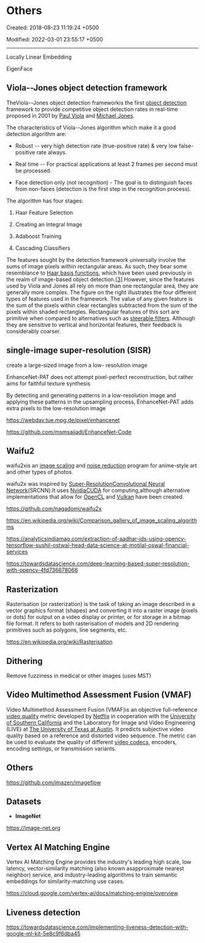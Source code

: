 # Others

Created: 2018-08-23 11:19:24 +0500

Modified: 2022-03-01 23:55:17 +0500

---

Locally Linear Embedding

EigenFace

## Viola--Jones object detection framework

TheViola--Jones object detection frameworkis the first [object detection](https://en.wikipedia.org/wiki/Object_detection) framework to provide competitive object detection rates in real-time proposed in 2001 by [Paul Viola](https://en.wikipedia.org/wiki/Paul_Viola) and [Michael Jones](https://en.wikipedia.org/wiki/Michael_Jones_(scientist)).

The characteristics of Viola--Jones algorithm which make it a good detection algorithm are:

- Robust -- very high detection rate (true-positive rate) & very low false-positive rate always.
- Real time -- For practical applications at least 2 frames per second must be processed.

- Face detection only (not recognition) - The goal is to distinguish faces from non-faces (detection is the first step in the recognition process).

The algorithm has four stages:

1. Haar Feature Selection

2. Creating an Integral Image

3. Adaboost Training

4. Cascading Classifiers

The features sought by the detection framework universally involve the sums of image pixels within rectangular areas. As such, they bear some resemblance to [Haar basis functions](https://en.wikipedia.org/wiki/Haar-like_feature), which have been used previously in the realm of image-based object detection.[[3]](https://en.wikipedia.org/wiki/Viola%E2%80%93Jones_object_detection_framework#cite_note-3) However, since the features used by Viola and Jones all rely on more than one rectangular area, they are generally more complex. The figure on the right illustrates the four different types of features used in the framework. The value of any given feature is the sum of the pixels within clear rectangles subtracted from the sum of the pixels within shaded rectangles. Rectangular features of this sort are primitive when compared to alternatives such as [steerable filters](https://en.wikipedia.org/wiki/Steerable_filter). Although they are sensitive to vertical and horizontal features, their feedback is considerably coarser.

## single-image super-resolution (SISR)

create a large-sized image from a low- resolution image

EnhanceNet-PAT does not attempt pixel-perfect reconstruction, but rather aims for faithful texture synthesis

By detecting and generating patterns in a low-resolution image and applying these patterns in the upsampling process, EnhanceNet-PAT adds extra pixels to the low-resolution image

<https://webdav.tue.mpg.de/pixel/enhancenet>

<https://github.com/msmsajjadi/EnhanceNet-Code>

## Waifu2

waifu2xis an [image scaling](https://en.wikipedia.org/wiki/Image_scaling) and [noise reduction](https://en.wikipedia.org/wiki/Noise_reduction) program for anime-style art and other types of photos.

waifu2x was inspired by [Super-Resolution](https://en.wikipedia.org/wiki/Super-resolution_imaging)[Convolutional Neural Network](https://en.wikipedia.org/wiki/Convolutional_Neural_Network)(SRCNN).It uses [Nvidia](https://en.wikipedia.org/wiki/Nvidia)[CUDA](https://en.wikipedia.org/wiki/CUDA) for computing,although alternative implementations that allow for [OpenCL](https://en.wikipedia.org/wiki/OpenCL) and [Vulkan](https://en.wikipedia.org/wiki/Vulkan_(API)) have been created.

<https://github.com/nagadomi/waifu2x>

<https://en.wikipedia.org/wiki/Comparison_gallery_of_image_scaling_algorithms>

<https://analyticsindiamag.com/extraction-of-aadhar-ids-using-opencv-tensorflow-sushil-ostwal-head-data-science-at-motilal-oswal-financial-services>

<https://towardsdatascience.com/deep-learning-based-super-resolution-with-opencv-4fd736678066>

## Rasterization

Rasterisation (or rasterization) is the task of taking an image described in a vector graphics format (shapes) and converting it into a raster image (pixels or dots) for output on a video display or printer, or for storage in a bitmap file format. It refers to both rasterisation of models and 2D rendering primitives such as polygons, line segments, etc.

<https://en.wikipedia.org/wiki/Rasterisation>

## Dithering

Remove fuzziness in medical or other images (uses MST)

## Video Multimethod Assessment Fusion (VMAF)

Video Multimethod Assessment Fusion (VMAF)is an objective full-reference [video quality](https://en.wikipedia.org/wiki/Video_quality) metric developed by [Netflix](https://en.wikipedia.org/wiki/Netflix) in cooperation with the [University of Southern California](https://en.wikipedia.org/wiki/University_of_Southern_California) and the Laboratory for Image and Video Engineering (LIVE) at [The University of Texas at Austin](https://en.wikipedia.org/wiki/The_University_of_Texas_at_Austin). It predicts subjective video quality based on a reference and distorted video sequence. The metric can be used to evaluate the quality of different [video codecs](https://en.wikipedia.org/wiki/Video_codec), encoders, encoding settings, or transmission variants.

## Others

<https://github.com/imazen/imageflow>

## Datasets

- **ImageNet**

<https://image-net.org>

## Vertex AI Matching Engine

Vertex AI Matching Engine provides the industry's leading high scale, low latency, vector-similarity matching (also known asapproximate nearest neighbor) service, and industry-leading algorithms to train semantic embeddings for similarity-matching use cases.

<https://cloud.google.com/vertex-ai/docs/matching-engine/overview>

## Liveness detection

<https://towardsdatascience.com/implementing-liveness-detection-with-google-ml-kit-5e8c9f6dba45>
